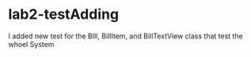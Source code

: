 # lab2-testAdding
I added new test for the BIll, BillItem, and BillTextView class that test the whoel System 